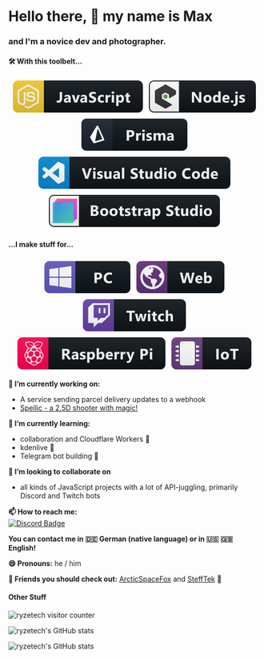 # Hello there, 👋 my name is Max

### and I'm a novice dev and photographer.

#### 🛠️ With this toolbelt...

<p align="center">
  <img src="img/js.svg" alt="js" style="vertical-align:top; margin:6px 4px">
  <img src="img/nodejs_larger.svg" alt="nodejs" style="vertical-align:top; margin:6px 4px">
<!--  <img src="img/java.svg" alt="java" style="vertical-align:top; margin:6px 4px"> -->
<!-- <img src="img/python.svg" alt="python" style="vertical-align:top; margin:6px 4px"> -->
  <br/>
  <img src="img/prisma.svg" alt="prisma" style="vertical-align:top; margin:6px 4px">
  <br/>
  <img src="img/visualstudio_code.svg" alt="visual studio code" style="vertical-align:top; margin:6px 4px">
<!-- <img src="img/jetbrains_intellij.svg" alt="jetbrains intellij" style="vertical-align:top; margin:6px 4px"> -->
  <img src="img/bootstrapstudio.svg" alt="bootstrap studio" style="vertical-align:top; margin:6px 4px">
</p>

#### ...I make stuff for...
<p align="center">
  <img src="img/pc.svg" alt="pc" style="vertical-align:top; margin:6px 4px">
  <img src="img/web.svg" alt="web" style="vertical-align:top; margin:6px 4px">
  <img src="img/twitch.svg" alt="twitch" style="vertical-align:top; margin:6px 4px">
  <img src="img/raspberrypi.svg" alt="raspberry pi" style="vertical-align:top; margin:6px 4px">
  <img src="img/iot.svg" alt="iot" style="vertical-align:top; margin:6px 4px">
</p>

**🔭 I’m currently working on:**
- A service sending parcel delivery updates to a webhook
- [Spellic - a 2.5D shooter with magic!](https://github.com/Spellic-Dev)
<!--
- [CiderWS - a JavaScript wrapper for the Cider WebSocket API](https://github.com/ryzetech/CiderWS)
- [Wer Wird Pogchamp? - a german live gameshow like "Who wants to be a Millionaire?"](https://werwirdpogchamp.de)
- [Mission Control v2 - a Discord bot for a community server](https://github.com/ryzetech/Mission-Control-v2)
- [FinnleyTheBot - a Twitch bot for my streams with various capabilities](https://github.com/ryzetech/finnleythebot)
-->

**🌱 I’m currently learning:**
- collaboration and Cloudflare Workers 🚀
- kdenlive 🎥
- Telegram bot building 🤖

**👯 I’m looking to collaborate on**
- all kinds of JavaScript projects with a lot of API-juggling, primarily Discord and Twitch bots

**📫 How to reach me:**  
[![Discord Badge](https://img.shields.io/badge/Discord-7289DA?style=for-the-badge&logo=discord&logoColor=white)](https://profile.ryzetech.live/)
<!-- [![Twitter Badge](https://img.shields.io/badge/Twitter-1DA1F2?style=for-the-badge&logo=twitter&logoColor=white)](https://twitter.ryzetech.live/)  -->

**You can contact me in 🇩🇪 German (native language) or in 🇺🇸 🇬🇧 English!**

**😄 Pronouns:** he / him

<!-- ⚡ Fun fact: I'm also sometimes live on [Twitch](https://twitch.ryzetech.live/), coding in English and in German. -->

**🙌 Friends you should check out:** [ArcticSpaceFox](https://github.com/ArcticSpaceFox) and [SteffTek](https://github.com/SteffTek) 💚

<!--
Specs
Workstation
![CPU](https://img.shields.io/badge/AMD-Ryzen_5_2600-ED1C24?style=for-the-badge&logo=amd&logoColor=white) ![GPU](https://img.shields.io/badge/AMD-Radeon_RX_580-ED1C24?style=for-the-badge&logo=amd&logoColor=white) ![OS](https://img.shields.io/badge/Windows_10-0078D6?style=for-the-badge&logo=windows&logoColor=white)

###### Mobile Beast
![CPU](https://img.shields.io/badge/Intel-Core_i5--1130G7-0071C5?style=for-the-badge&logo=intel&logoColor=white) ![OS](https://img.shields.io/badge/Windows_11-0078D6?style=for-the-badge&logo=windows&logoColor=white)
-->

#### Other Stuff
![ryzetech visitor counter](https://komarev.com/ghpvc/?username=ryzetech&color=green&style=flat-square&label=Profile+Boops)

![ryzetech's GitHub stats](https://github-readme-stats.vercel.app/api?username=ryzetech&show_icons=true&theme=chartreuse-dark)

![ryzetech's GitHub stats](https://github-readme-stats.vercel.app/api/top-langs/?username=ryzetech&layout=compact&theme=chartreuse-dark)

<!--
**ryzetech/ryzetech** is a ✨ _special_ ✨ repository because its `README.md` (this file) appears on your GitHub profile.

Here are some ideas to get you started:

- 🔭 I’m currently working on ...
- 🌱 I’m currently learning ...
- 👯 I’m looking to collaborate on ...
- 🤔 I’m looking for help with ...
- 💬 Ask me about ...
- 📫 How to reach me: ...
- 😄 Pronouns: ...
- ⚡ Fun fact: ...
-->
